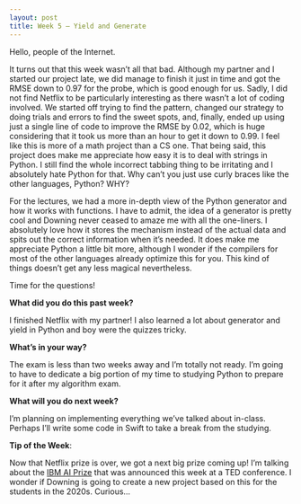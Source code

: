 ```yaml
---
layout: post
title: Week 5 – Yield and Generate
---
```

Hello, people of the Internet.


It turns out that this week wasn’t all that bad. Although my partner and I started our project late, we did manage to finish it just in time and got the RMSE down to 0.97 for the probe, which is good enough for us. Sadly, I did not find Netflix to be particularly interesting as there wasn’t a lot of coding involved. We started off trying to find the pattern, changed our strategy to doing trials and errors to find the sweet spots, and, finally, ended up using just a single line of code to improve the RMSE by 0.02, which is huge considering that it took us more than an hour to get it down to 0.99. I feel like this is more of a math project than a CS one. That being said, this project does make me appreciate how easy it is to deal with strings in Python. I still find the whole incorrect tabbing thing to be irritating and I absolutely hate Python for that. Why can’t you just use curly braces like the other languages, Python? WHY?


For the lectures, we had a more in-depth view of the Python generator and how it works with functions. I have to admit, the idea of a generator is pretty cool and Downing never ceased to amaze me with all the one-liners. I absolutely love how it stores the mechanism instead of the actual data and spits out the correct information when it’s needed. It does make me appreciate Python a little bit more, although I wonder if the compilers for most of the other languages already optimize this for you. This kind of things doesn’t get any less magical nevertheless.


Time for the questions!


**What did you do this past week?**


I finished Netflix with my partner! I also learned a lot about generator and yield in Python and boy were the quizzes tricky.


**What’s in your way?**


The exam is less than two weeks away and I’m totally not ready. I’m going to have to dedicate a big portion of my time to studying Python to prepare for it after my algorithm exam.


**What will you do next week?**


I’m planning on implementing everything we’ve talked about in-class. Perhaps I’ll write some code in Swift to take a break from the studying.


**Tip of the Week**: 


Now that Netflix prize is over, we got a next big prize coming up! I’m talking about the [IBM AI Prize](http://www.itpro.co.uk/strategy/26071/ibm-announces-5m-ai-x-prize-competition-at-ted) that was announced this week at a TED conference. I wonder if Downing is going to create a new project based on this for the students in the 2020s. Curious…
